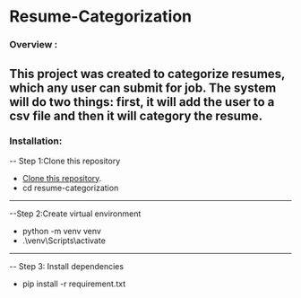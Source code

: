 # Resume-Categorization
### Overview :
This project was created to categorize resumes, which any user can submit for job. The system will do two things: 
first, it will add the user to a csv file and then it will category the resume.
---
### Installation:
-- Step 1:Clone this repository
- [Clone this repository](https://github.com/shehab0911/Resume-Categorization.git).
- cd resume-categorization
---
--Step 2:Create virtual environment
- python -m venv venv
- .\venv\Scripts\activate
---
-- Step 3: Install dependencies
- pip install -r requirement.txt

